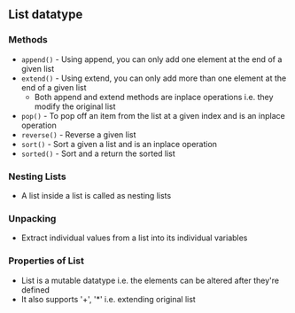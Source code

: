 ## List datatype

### Methods

- `append()` - Using append, you can only add one element at the end of a given list
- `extend()` - Using extend, you can only add more than one element at the end of a given list
  - Both append and extend methods are inplace operations i.e. they modify the original list
- `pop()` - To pop off an item from the list at a given index and is an inplace operation
- `reverse()` - Reverse a given list
- `sort()` - Sort a given a list and is an inplace operation
- `sorted()` - Sort and a return the sorted list

### Nesting Lists

- A list inside a list is called as nesting lists

### Unpacking

- Extract individual values from a list into its individual variables

### Properties of List

- List is a mutable datatype i.e. the elements can be altered after they're defined
- It also supports '+', '*' i.e. extending original list
